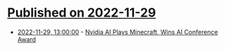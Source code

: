 # [Published on 2022-11-29](index.md)

* [2022-11-29, 13:00:00](https://slashdot.org/story/22/11/29/0118230/nvidia-ai-plays-minecraft-wins-ai-conference-award?utm_source=rss1.0mainlinkanon&utm_medium=feed) - [Nvidia AI Plays Minecraft, Wins AI Conference Award](https://slashdot.org/story/22/11/29/0118230/nvidia-ai-plays-minecraft-wins-ai-conference-award?utm_source=rss1.0mainlinkanon&utm_medium=feed)
